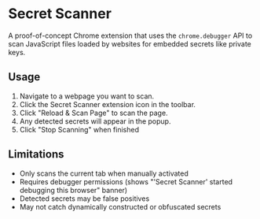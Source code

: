 # Secret Scanner

A proof-of-concept Chrome extension that uses the `chrome.debugger` API to scan JavaScript files loaded by websites for embedded secrets like private keys.

## Usage

1. Navigate to a webpage you want to scan.
2. Click the Secret Scanner extension icon in the toolbar.
3. Click "Reload & Scan Page" to scan the page.
4. Any detected secrets will appear in the popup.
5. Click "Stop Scanning" when finished

## Limitations

- Only scans the current tab when manually activated
- Requires debugger permissions (shows "'Secret Scanner' started debugging this browser" banner)
- Detected secrets may be false positives
- May not catch dynamically constructed or obfuscated secrets
